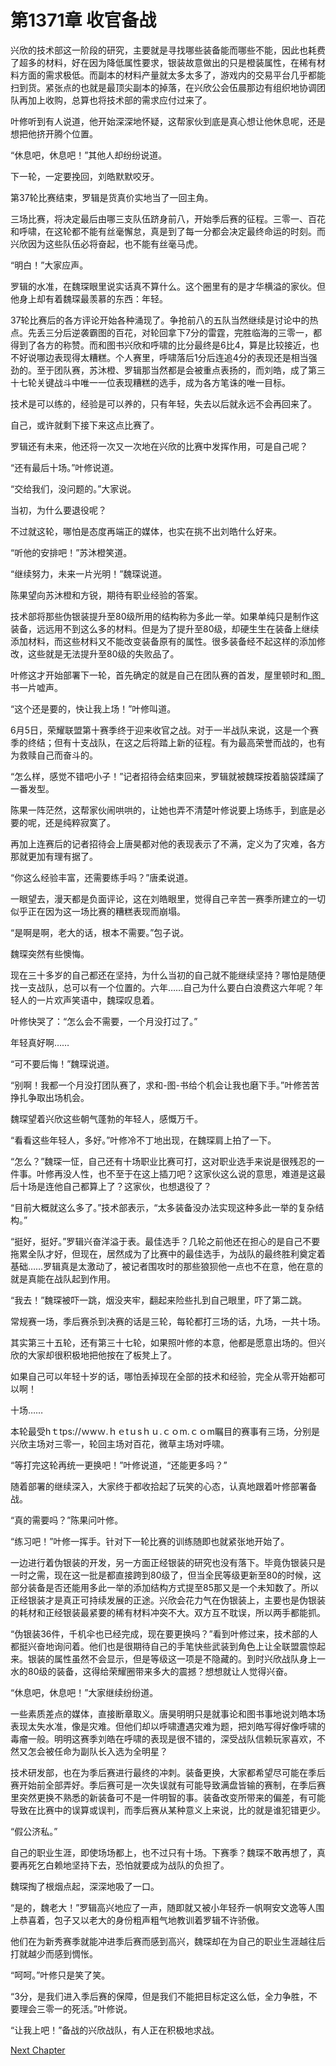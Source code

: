 # 第1371章 收官备战

兴欣的技术部这一阶段的研究，主要就是寻找哪些装备能而哪些不能，因此也耗费了超多的材料，好在因为降低属性要求，银装故意做出的只是橙装属性，在稀有材料方面的需求极低。而副本的材料产量就太多太多了，游戏内的交易平台几乎都能扫到货。紧张点的也就是最顶尖副本的掉落，在兴欣公会伍晨那边有组织地协调团队再加上收购，总算也将技术部的需求应付过来了。

叶修听到有人说道，他开始深深地怀疑，这帮家伙到底是真心想让他休息呢，还是想把他挤开腾个位置。

“休息吧，休息吧！”其他人却纷纷说道。

下一轮，一定要挽回，刘皓默默咬牙。

第37轮比赛结束，罗辑是货真价实地当了一回主角。

三场比赛，将决定最后由哪三支队伍跻身前八，开始季后赛的征程。三零一、百花和呼啸，在这轮都不能有丝毫懈怠，真是到了每一分都会决定最终命运的时刻。而兴欣因为这些队伍必将奋起，也不能有丝毫马虎。

“明白！”大家应声。

罗辑的水准，在魏琛眼里说实话真不算什么。这个圈里有的是才华横溢的家伙。但他身上却有着魏琛最羡慕的东西：年轻。

37轮比赛后的各方评论开始各种涌现了。争抢前八的五队当然继续是讨论中的热点。先丢三分后逆袭霸图的百花，对轮回拿下7分的雷霆，完胜临海的三零一，都得到了各方的称赞。而和图书兴欣和呼啸的比分最终是6比4，算是比较接近，也不好说哪边表现得太糟糕。个人赛里，呼啸落后1分后连追4分的表现还是相当强劲的。至于团队赛，苏沐橙、罗辑那当然都是会被重点表扬的，而刘皓，成了第三十七轮关键战斗中唯一一位表现糟糕的选手，成为各方笔诛的唯一目标。

技术是可以练的，经验是可以养的，只有年轻，失去以后就永远不会再回来了。

自己，或许就剩下接下来这点比赛了。

罗辑还有未来，他还将一次又一次地在兴欣的比赛中发挥作用，可是自己呢？

“还有最后十场。”叶修说道。

“交给我们，没问题的。”大家说。

当初，为什么要退役呢？

不过就这轮，哪怕是态度再端正的媒体，也实在挑不出刘皓什么好来。

“听他的安排吧！”苏沐橙笑道。

“继续努力，未来一片光明！”魏琛说道。

陈果望向苏沐橙和方锐，期待有职业经验的答案。

技术部将那些伪银装提升至80级所用的结构称为多此一举。如果单纯只是制作这装备，远远用不到这么多的材料。但是为了提升至80级，却硬生生在装备上继续添加材料，而这些材料又不能改变装备原有的属性。很多装备经不起这样的添加修改，这些就是无法提升至80级的失败品了。

叶修这才开始部署下一轮，首先确定的就是自己在团队赛的首发，屋里顿时和_图_书一片嘘声。

“这个还是要的，快让我上场！”叶修叫道。

6月5日，荣耀联盟第十赛季终于迎来收官之战。对于一半战队来说，这是一个赛季的终结；但有十支战队，在这之后将踏上新的征程。有为最高荣誉而战的，也有为救赎自己而奋斗的。

“怎么样，感觉不错吧小子！”记者招待会结束回来，罗辑就被魏琛按着脑袋蹂躏了一番发型。

陈果一阵茫然，这帮家伙闹哄哄的，让她也弄不清楚叶修说要上场练手，到底是必要的呢，还是纯粹寂寞了。

再加上连赛后的记者招待会上唐昊都对他的表现表示了不满，定义为了灾难，各方那就更加有理有据了。

“你这么经验丰富，还需要练手吗？”唐柔说道。

一眼望去，漫天都是负面评论，这在刘皓眼里，觉得自己辛苦一赛季所建立的一切似乎正在因为这一场比赛的糟糕表现而崩塌。

“是啊是啊，老大的话，根本不需要。”包子说。

魏琛突然有些懊悔。

现在三十多岁的自己都还在坚持，为什么当初的自己就不能继续坚持？哪怕是随便找一支战队，总可以有一个位置的。六年……自己为什么要白白浪费这六年呢？年轻人的一片欢声笑语中，魏琛叹息着。

叶修快哭了：“怎么会不需要，一个月没打过了。”

年轻真好啊……

“可不要后悔！”魏琛说道。

“别啊！我都一个月没打团队赛了，求和-图-书给个机会让我也磨下手。”叶修苦苦挣扎争取出场机会。

魏琛望着兴欣这些朝气蓬勃的年轻人，感慨万千。

“看看这些年轻人，多好。”叶修冷不丁地出现，在魏琛肩上拍了一下。

“怎么？”魏琛一怔，自己还有十场职业比赛可打，这对职业选手来说是很残忍的一件事。叶修再没人性，也不至于在这上插刀吧？这家伙这么说的意思，难道是这最后十场是连他自己都算上了？这家伙，也想退役了？

“目前大概就这么多了。”技术部表示，“太多装备没办法实现这种多此一举的复杂结构。”

“挺好，挺好。”罗辑兴奋洋溢于表。最佳选手？几轮之前他还在担心的是自己不要拖累全队才好，但现在，居然成为了比赛中的最佳选手，为战队的最终胜利奠定着基础……罗辑真是太激动了，被记者围攻时的那些狼狈他一点也不在意，他在意的就是真能在战队起到作用。

“我去！”魏琛被吓一跳，烟没夹牢，翻起来险些扎到自己眼里，吓了第二跳。

常规赛一场，季后赛杀到决赛的话是三轮，每轮都打三场的话，九场，一共十场。

其实第三十五轮，还有第三十七轮，如果照叶修的本意，他都是愿意出场的。但兴欣的大家却很积极地把他按在了板凳上了。

如果自己可以年轻十岁的话，哪怕丢掉现在全部的技术和经验，完全从零开始都可以啊！

十场……

本轮最受hｔtps://ｗwｗ.ｈｅtｕsｈｕ.ｃｏm.ｃｏm瞩目的赛事有三场，分别是兴欣主场对三零一，轮回主场对百花，微草主场对呼啸。

“等打完这轮再统一更换吧！”叶修说道，“还能更多吗？”

随着部署的继续深入，大家终于都收拾起了玩笑的心态，认真地跟着叶修部署备战。

“真的需要吗？”陈果问叶修。

“练习吧！”叶修一挥手。针对下一轮比赛的训练随即也就紧张地开始了。

一边进行着伪银装的开发，另一方面正经银装的研究也没有落下。毕竟伪银装只是一时之需，现在这一批是都直接跨到80级了，但当全民等级更新至80的时候，这部分装备是否还能用多此一举的添加结构方式提至85那又是一个未知数了。所以正经银装才是真正可持续发展的正途。兴欣会花力气在伪银装上，主要也是伪银装的耗材和正经银装最紧要的稀有材料冲突不大。双方互不耽误，所以两手都能抓。

“伪银装36件，千机伞也已经完成，现在要更换吗？”看到叶修过来，技术部的人都挺兴奋地询问着。他们也是很期待自己的手笔快些武装到角色上让全联盟震惊起来。银装的属性虽然不会显示，但是等级这一项是不隐藏的。到时兴欣战队身上一水的80级的装备，这得给荣耀圈带来多大的震撼？想想就让人觉得兴奋。

“休息吧，休息吧！”大家继续纷纷道。

一些素质差点的媒体，直接断章取义。唐昊明明只是就事论和图书事地说刘皓本场表现太失水准，像是灾难。但他们却以呼啸遭遇灾难为题，把刘皓写得好像呼啸的毒瘤一般。明明这赛季刘皓在呼啸的表现是很不错的，深受战队信赖玩家喜欢，不然又怎会被任命为副队长入选为全明星？

技术研发部，也在为季后赛进行最终的冲刺。装备更换，大家都希望尽可能在季后赛开始前全部弄好。季后赛可是一次失误就有可能导致满盘皆输的赛制，在季后赛里突然更换不熟悉的新装备可不是一件明智的事。装备改变所带来的偏差，有可能导致在比赛中的误算或误判，而季后赛从某种意义上来说，比的就是谁犯错更少。

“假公济私。”

自己的职业生涯，即使场场都上，也不过只有十场。下赛季？魏琛不敢再想了，真要再死乞白赖地坚持下去，恐怕就要成为战队的负担了。

魏琛掏了根烟点起，深深地吸了一口。

“是的，魏老大！”罗辑高兴地应了一声，随即就又被小年轻乔一帆啊安文逸等人围上恭喜着，包子又以老大的身份粗声粗气地教训着罗辑不许骄傲。

他们在为新秀赛季就能冲进季后赛而感到高兴，魏琛却在为自己的职业生涯越往后打就越少而感到惆怅。

“呵呵。”叶修只是笑了笑。

“3分，是我们进入季后赛的保障，但是我们不能把目标定这么低，全力争胜，不要理会三零一的死活。”叶修说。

“让我上吧！”备战的兴欣战队，有人正在积极地求战。



[Next Chapter](%E7%AC%AC1372%E7%AB%A0%20%E6%89%93%E5%BE%97%E5%A4%AA%E6%AD%A3%E7%9B%B4.md)